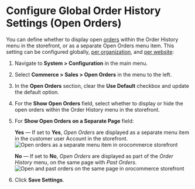 <a id="configuration-guide-commerce-configuration-sales-order-history"></a>

# Configure Global Order History Settings (Open Orders)

You can define whether to display open [orders](../../../../../glossary.md#term-Order) within the Order History menu in the storefront, or as a separate Open Orders menu item. This setting can be configured globally, [per organization](../../../user-management/organizations/org-configuration/commerce/sales/organization-orders-history.md#organization-commerce-configuration-sales-order-history), and [per website](../../../websites/web-configuration/commerce/sales/website-open-orders.md#website-commerce-configuration-sales-order-history):

1. Navigate to **System > Configuration** in the main menu.
2. Select **Commerce > Sales > Open Orders** in the menu to the left.
3. In the **Open Orders** section, clear the **Use Default** checkbox and update the default option.
4. For the **Show Open Orders** field, select whether to display or hide the open orders within the Order History menu in the storefront.
5. For **Show Open Orders on a Separate Page** field:

   **Yes** — If set to **Yes**, *Open Orders* are displayed as a separate menu item in the customer user Account in the storefront.
   ![Open orders as a separate menu item in orocommerce storefront](user/img/system/config_commerce/sales/open_orders_separately.png)

   **No** — If set to **No**, *Open Orders* are displayed as part of the *Order History* menu, on the same page with *Past Orders*.
   ![Open and past orders on the same page in orocommerce storefront](user/img/system/config_commerce/sales/open_orders_with_past_orders.png)
6. Click **Save Settings**.
